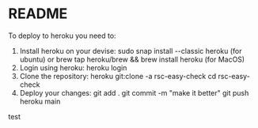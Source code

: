 # README
To deploy to heroku you need to:
  1. Install heroku on your devise: sudo snap install --classic heroku (for ubuntu) or brew tap heroku/brew && brew install heroku (for MacOS)
  2. Login using heroku: heroku login
  3. Clone the repository: heroku git:clone -a rsc-easy-check
                           cd rsc-easy-check
  4. Deploy your changes: git add .
                          git commit -m "make it better"
                          git push heroku main

test
